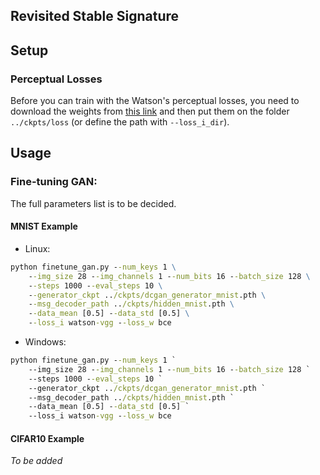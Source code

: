 Revisited Stable Signature
------

## Setup

### Perceptual Losses

Before you can train with the Watson's perceptual losses, you need to download the weights from
[this link](https://github.com/SteffenCzolbe/PerceptualSimilarity/tree/master/src/loss/weights)
and then put them on the folder `../ckpts/loss` (or define the path with `--loss_i_dir`).

## Usage

### Fine-tuning GAN:

The full parameters list is to be decided.

#### MNIST Example

- Linux:
```cmd
python finetune_gan.py --num_keys 1 \
    --img_size 28 --img_channels 1 --num_bits 16 --batch_size 128 \
    --steps 1000 --eval_steps 10 \
    --generator_ckpt ../ckpts/dcgan_generator_mnist.pth \
    --msg_decoder_path ../ckpts/hidden_mnist.pth \
    --data_mean [0.5] --data_std [0.5] \
    --loss_i watson-vgg --loss_w bce
```
- Windows:
```cmd
python finetune_gan.py --num_keys 1 `
    --img_size 28 --img_channels 1 --num_bits 16 --batch_size 128 `
    --steps 1000 --eval_steps 10 `
    --generator_ckpt ../ckpts/dcgan_generator_mnist.pth `
    --msg_decoder_path ../ckpts/hidden_mnist.pth `
    --data_mean [0.5] --data_std [0.5] `
    --loss_i watson-vgg --loss_w bce
```

#### CIFAR10 Example

_To be added_
